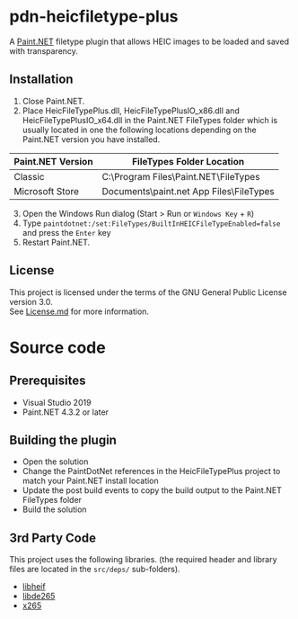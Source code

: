 # pdn-heicfiletype-plus

A [Paint.NET](http://www.getpaint.net) filetype plugin that allows HEIC images to be loaded and saved with transparency.

## Installation

1. Close Paint.NET.
2. Place HeicFileTypePlus.dll, HeicFileTypePlusIO_x86.dll and HeicFileTypePlusIO_x64.dll in the Paint.NET FileTypes folder which is usually located in one the following locations depending on the Paint.NET version you have installed.

  Paint.NET Version |  FileTypes Folder Location
  --------|----------
  Classic | C:\Program Files\Paint.NET\FileTypes    
  Microsoft Store | Documents\paint.net App Files\FileTypes

3. Open the Windows Run dialog (Start > Run or `Windows Key` + `R`)
4. Type `paintdotnet:/set:FileTypes/BuiltInHEICFileTypeEnabled=false` and press the `Enter` key
5. Restart Paint.NET.

## License

This project is licensed under the terms of the GNU General Public License version 3.0.   
See [License.md](License.md) for more information.

# Source code

## Prerequisites

* Visual Studio 2019
* Paint.NET 4.3.2 or later

## Building the plugin

* Open the solution
* Change the PaintDotNet references in the HeicFileTypePlus project to match your Paint.NET install location
* Update the post build events to copy the build output to the Paint.NET FileTypes folder
* Build the solution

## 3rd Party Code

This project uses the following libraries. (the required header and library files are located in the `src/deps/` sub-folders).

* [libheif](https://github.com/strukturag/libheif)
* [libde265](https://github.com/strukturag/libde265)
* [x265](https://bitbucket.org/multicoreware/x265)